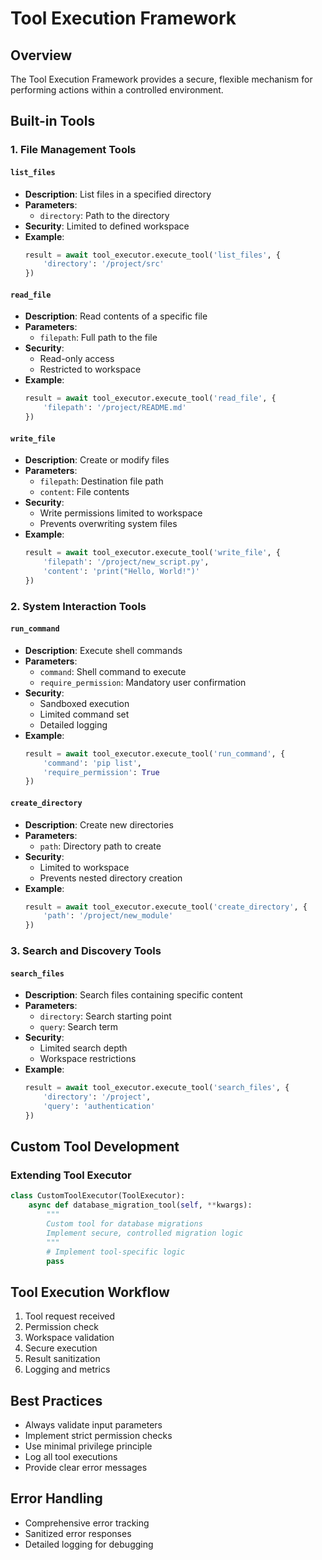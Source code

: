 # Tool Execution Framework

## Overview

The Tool Execution Framework provides a secure, flexible mechanism for performing actions within a controlled environment.

## Built-in Tools

### 1. File Management Tools

#### `list_files`
- **Description**: List files in a specified directory
- **Parameters**:
  - `directory`: Path to the directory
- **Security**: Limited to defined workspace
- **Example**:
  ```python
  result = await tool_executor.execute_tool('list_files', {
      'directory': '/project/src'
  })
  ```

#### `read_file`
- **Description**: Read contents of a specific file
- **Parameters**:
  - `filepath`: Full path to the file
- **Security**: 
  - Read-only access
  - Restricted to workspace
- **Example**:
  ```python
  result = await tool_executor.execute_tool('read_file', {
      'filepath': '/project/README.md'
  })
  ```

#### `write_file`
- **Description**: Create or modify files
- **Parameters**:
  - `filepath`: Destination file path
  - `content`: File contents
- **Security**:
  - Write permissions limited to workspace
  - Prevents overwriting system files
- **Example**:
  ```python
  result = await tool_executor.execute_tool('write_file', {
      'filepath': '/project/new_script.py',
      'content': 'print("Hello, World!")'
  })
  ```

### 2. System Interaction Tools

#### `run_command`
- **Description**: Execute shell commands
- **Parameters**:
  - `command`: Shell command to execute
  - `require_permission`: Mandatory user confirmation
- **Security**:
  - Sandboxed execution
  - Limited command set
  - Detailed logging
- **Example**:
  ```python
  result = await tool_executor.execute_tool('run_command', {
      'command': 'pip list',
      'require_permission': True
  })
  ```

#### `create_directory`
- **Description**: Create new directories
- **Parameters**:
  - `path`: Directory path to create
- **Security**:
  - Limited to workspace
  - Prevents nested directory creation
- **Example**:
  ```python
  result = await tool_executor.execute_tool('create_directory', {
      'path': '/project/new_module'
  })
  ```

### 3. Search and Discovery Tools

#### `search_files`
- **Description**: Search files containing specific content
- **Parameters**:
  - `directory`: Search starting point
  - `query`: Search term
- **Security**:
  - Limited search depth
  - Workspace restrictions
- **Example**:
  ```python
  result = await tool_executor.execute_tool('search_files', {
      'directory': '/project',
      'query': 'authentication'
  })
  ```

## Custom Tool Development

### Extending Tool Executor

```python
class CustomToolExecutor(ToolExecutor):
    async def database_migration_tool(self, **kwargs):
        """
        Custom tool for database migrations
        Implement secure, controlled migration logic
        """
        # Implement tool-specific logic
        pass
```

## Tool Execution Workflow

1. Tool request received
2. Permission check
3. Workspace validation
4. Secure execution
5. Result sanitization
6. Logging and metrics

## Best Practices

- Always validate input parameters
- Implement strict permission checks
- Use minimal privilege principle
- Log all tool executions
- Provide clear error messages

## Error Handling

- Comprehensive error tracking
- Sanitized error responses
- Detailed logging for debugging